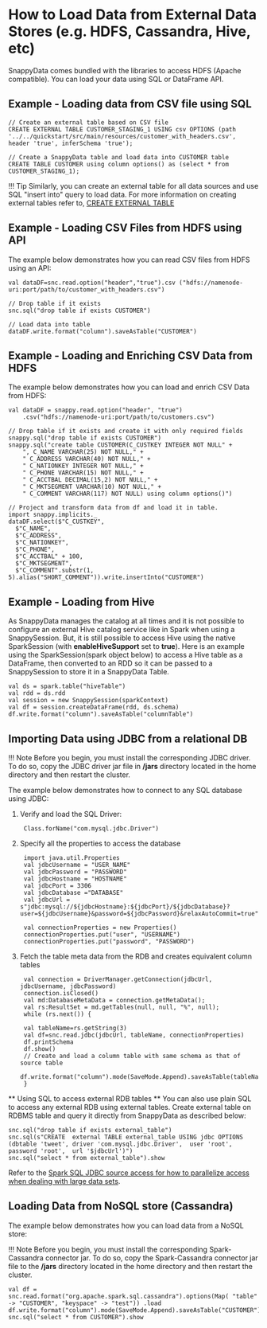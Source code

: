 <a id="howto-external-source"></a>
# How to Load Data from External Data Stores (e.g. HDFS, Cassandra, Hive, etc) 

SnappyData comes bundled with the libraries to access HDFS (Apache compatible). You can load your data using SQL or DataFrame API.

## Example - Loading data from CSV file using SQL

```pre
// Create an external table based on CSV file
CREATE EXTERNAL TABLE CUSTOMER_STAGING_1 USING csv OPTIONS (path '../../quickstart/src/main/resources/customer_with_headers.csv', header 'true', inferSchema 'true');

// Create a SnappyData table and load data into CUSTOMER table
CREATE TABLE CUSTOMER using column options() as (select * from CUSTOMER_STAGING_1);
```

!!! Tip
	Similarly, you can create an external table for all data sources and use SQL "insert into" query to load data. For more information on creating external tables refer to, [CREATE EXTERNAL TABLE](../reference/sql_reference/create-external-table/)


## Example - Loading CSV Files from HDFS using API

The example below demonstrates how you can read CSV files from HDFS using an API:

```pre
val dataDF=snc.read.option("header","true").csv ("hdfs://namenode-uri:port/path/to/customer_with_headers.csv")

// Drop table if it exists
snc.sql("drop table if exists CUSTOMER")

// Load data into table
dataDF.write.format("column").saveAsTable("CUSTOMER")
```

## Example - Loading and Enriching CSV Data from HDFS 

The example below demonstrates how you can load and enrich CSV Data from HDFS:
```pre
val dataDF = snappy.read.option("header", "true")
    .csv("hdfs://namenode-uri:port/path/to/customers.csv")

// Drop table if it exists and create it with only required fields
snappy.sql("drop table if exists CUSTOMER")
snappy.sql("create table CUSTOMER(C_CUSTKEY INTEGER NOT NULL" +
    ", C_NAME VARCHAR(25) NOT NULL," +
    " C_ADDRESS VARCHAR(40) NOT NULL," +
    " C_NATIONKEY INTEGER NOT NULL," +
    " C_PHONE VARCHAR(15) NOT NULL," +
    " C_ACCTBAL DECIMAL(15,2) NOT NULL," +
    " C_MKTSEGMENT VARCHAR(10) NOT NULL," +
    " C_COMMENT VARCHAR(117) NOT NULL) using column options()")

// Project and transform data from df and load it in table.
import snappy.implicits._
dataDF.select($"C_CUSTKEY",
  $"C_NAME",
  $"C_ADDRESS",
  $"C_NATIONKEY",
  $"C_PHONE",
  $"C_ACCTBAL" + 100,
  $"C_MKTSEGMENT",
  $"C_COMMENT".substr(1, 5).alias("SHORT_COMMENT")).write.insertInto("CUSTOMER")
```

## Example - Loading from Hive
As SnappyData manages the catalog at all times and it is not possible to configure an external Hive catalog service like in Spark when using a SnappySession. But, it is still possible to access Hive using the native SparkSession (with **enableHiveSupport** set to **true**). 
Here is an example using the SparkSession(spark object below) to access a Hive table as a DataFrame, then converted to an RDD so it can be passed to a SnappySession to store it in a SnappyData Table. 

```pre
val ds = spark.table("hiveTable")
val rdd = ds.rdd
val session = new SnappySession(sparkContext)
val df = session.createDataFrame(rdd, ds.schema)
df.write.format("column").saveAsTable("columnTable")
```

## Importing Data using JDBC from a relational DB

!!! Note
	Before you begin, you must install the corresponding JDBC driver. To do so, copy the JDBC driver jar file in **/jars** directory located in the home directory and then restart the cluster.

<!--**TODO: This is a problem- restart the cluster ? Must confirm package installation or at least get install_jar tested for this case. -- Jags**
-->

The example below demonstrates how to connect to any SQL database using JDBC:


1. Verify and load the SQL Driver:

	    Class.forName("com.mysql.jdbc.Driver")
    
2. Specify all the properties to access the database

        import java.util.Properties
        val jdbcUsername = "USER_NAME"
        val jdbcPassword = "PASSWORD"
        val jdbcHostname = "HOSTNAME"
        val jdbcPort = 3306
        val jdbcDatabase ="DATABASE"
        val jdbcUrl = s"jdbc:mysql://${jdbcHostname}:${jdbcPort}/${jdbcDatabase}?user=${jdbcUsername}&password=${jdbcPassword}&relaxAutoCommit=true"

        val connectionProperties = new Properties()
        connectionProperties.put("user", "USERNAME")
        connectionProperties.put("password", "PASSWORD")

3. Fetch the table meta data from the RDB and creates equivalent column tables 

        val connection = DriverManager.getConnection(jdbcUrl, jdbcUsername, jdbcPassword)
        connection.isClosed()
        val md:DatabaseMetaData = connection.getMetaData();
        val rs:ResultSet = md.getTables(null, null, "%", null);
        while (rs.next()) {

        val tableName=rs.getString(3)
        val df=snc.read.jdbc(jdbcUrl, tableName, connectionProperties)
        df.printSchema
        df.show()
        // Create and load a column table with same schema as that of source table 
           df.write.format("column").mode(SaveMode.Append).saveAsTable(tableName)
        }

** Using SQL to access external RDB tables **
You can also use plain SQL to access any external RDB using external tables. Create external table on RDBMS table and query it directly from SnappyData as described below:

```pre     
snc.sql("drop table if exists external_table")
snc.sql(s"CREATE  external TABLE external_table USING jdbc OPTIONS (dbtable 'tweet', driver 'com.mysql.jdbc.Driver',  user 'root',  password 'root',  url '$jdbcUrl')")
snc.sql("select * from external_table").show
```

Refer to the [Spark SQL JDBC source access for how to parallelize access when dealing with large data sets](https://spark.apache.org/docs/2.1.1/sql-programming-guide.html#jdbc-to-other-databases).


## Loading Data from NoSQL store (Cassandra)

The example below demonstrates how you can load data from a NoSQL store:

!!! Note
	Before you begin, you must install the corresponding Spark-Cassandra connector jar. To do so, copy the Spark-Cassandra connector jar file to the **/jars** directory located in the home directory and then restart the cluster.

<!--**TODO** This isn't a single JAR from what I know. The above step needs testing and clarity. -- Jags
-->

```pre
val df = snc.read.format("org.apache.spark.sql.cassandra").options(Map( "table" -> "CUSTOMER", "keyspace" -> "test")) .load
df.write.format("column").mode(SaveMode.Append).saveAsTable("CUSTOMER")
snc.sql("select * from CUSTOMER").show
```
